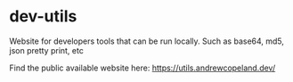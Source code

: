 # dev-utils
Website for developers tools that can be run locally. Such as base64, md5, json pretty print, etc


Find the public available website here:
https://utils.andrewcopeland.dev/




